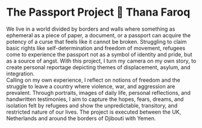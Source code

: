 # The Passport Project 📸 Thana Faroq

We live in a world divided by borders and walls where something as ephemeral as a piece of paper, a document, or a passport can acquire the potency of a curse that feels like it cannot be broken. Struggling to claim basic rights like self-determination and freedom of movement, refugees come to experience the passport not as a symbol of identity and pride, but as a source of angst. With this project, I turn my camera on my own story, to create personal reportage depicting themes of displacement, asylum, and integration.
<br>
Calling on my own experience, I reflect on notions of freedom and the struggle to leave a country where violence, war, and aggression are prevalent. Through portraits, images of daily life, personal reflections, and handwritten testimonies, I aim to capture the hopes, fears, dreams, and isolation felt by refugees and show the unpredictable, transitory, and restricted nature of our lives. The project is executed between the UK, Netherlands and around the borders of Djibouti with Yemen. 

